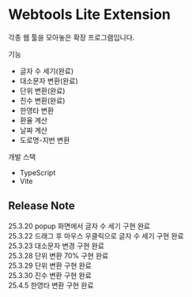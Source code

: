 # Webtools Lite Extension

각종 웹 툴을 모아놓은 확장 프로그램입니다.

기능

- 글자 수 세기(완료)
- 대소문자 변환(완료)
- 단위 변환(완료)
- 진수 변환(완료)
- 한영타 변환
- 환율 계산
- 날짜 계산
- 도로명-지번 변환

개발 스택

- TypeScript
- Vite

## Release Note

25.3.20 popup 화면에서 글자 수 세기 구현 완료  
25.3.22 드래그 후 마우스 우클릭으로 글자 수 세기 구현 완료  
25.3.23 대소문자 변경 구현 완료  
25.3.28 단위 변환 70% 구현 완료  
25.3.29 단위 변환 구현 완료  
25.3.30 진수 변환 구현 완료  
25.4.5 한영타 변환 구현 완료
